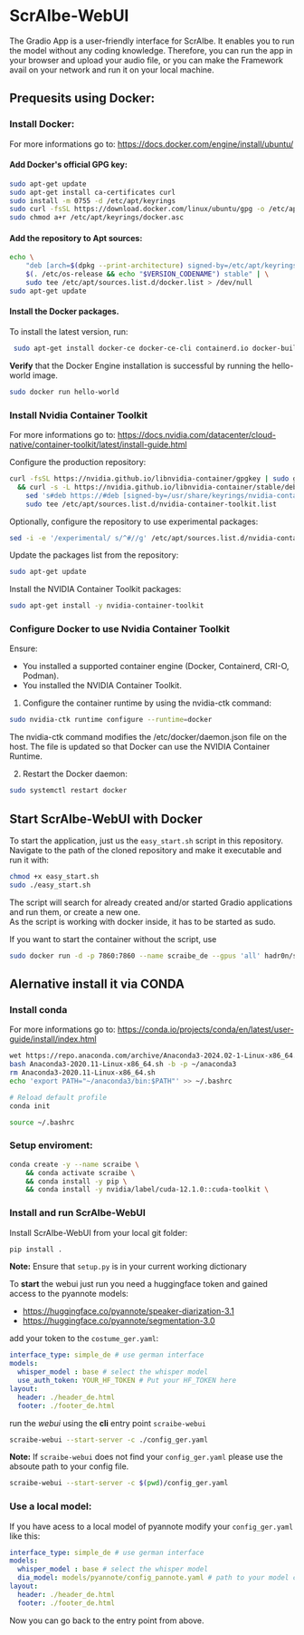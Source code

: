 # ScrAIbe-WebUI


The Gradio App is a user-friendly interface for ScrAIbe. It enables you to run the model without any coding knowledge. Therefore, you can run the app in your browser and upload your audio file, or you can make the Framework avail on your network and run it on your local machine.

## Prequesits using Docker: 

### Install Docker: 

For more informations go to: https://docs.docker.com/engine/install/ubuntu/

#### Add Docker's official GPG key:
```bash
sudo apt-get update
sudo apt-get install ca-certificates curl
sudo install -m 0755 -d /etc/apt/keyrings
sudo curl -fsSL https://download.docker.com/linux/ubuntu/gpg -o /etc/apt/keyrings/docker.asc
sudo chmod a+r /etc/apt/keyrings/docker.asc
```
#### Add the repository to Apt sources:

```bash
echo \
    "deb [arch=$(dpkg --print-architecture) signed-by=/etc/apt/keyrings/docker.asc] https://download.docker.com/linux/ubuntu \
    $(. /etc/os-release && echo "$VERSION_CODENAME") stable" | \
    sudo tee /etc/apt/sources.list.d/docker.list > /dev/null
sudo apt-get update
```

#### Install the Docker packages.

To install the latest version, run:

```bash
 sudo apt-get install docker-ce docker-ce-cli containerd.io docker-buildx-plugin docker-compose-plugin
```

**Verify** that the Docker Engine installation is successful by running the hello-world image.

```bash
sudo docker run hello-world
```

### Install Nvidia Container Toolkit

For more informations go to: https://docs.nvidia.com/datacenter/cloud-native/container-toolkit/latest/install-guide.html

Configure the production repository:
```bash
curl -fsSL https://nvidia.github.io/libnvidia-container/gpgkey | sudo gpg --dearmor -o /usr/share/keyrings/nvidia-container-toolkit-keyring.gpg \
  && curl -s -L https://nvidia.github.io/libnvidia-container/stable/deb/nvidia-container-toolkit.list | \
    sed 's#deb https://#deb [signed-by=/usr/share/keyrings/nvidia-container-toolkit-keyring.gpg] https://#g' | \
    sudo tee /etc/apt/sources.list.d/nvidia-container-toolkit.list
```

Optionally, configure the repository to use experimental packages:
```bash
sed -i -e '/experimental/ s/^#//g' /etc/apt/sources.list.d/nvidia-container-toolkit.list
```

Update the packages list from the repository:
```bash
sudo apt-get update
```
Install the NVIDIA Container Toolkit packages:

```bash
sudo apt-get install -y nvidia-container-toolkit
```


### Configure Docker to use Nvidia Container Toolkit 

Ensure:
- You installed a supported container engine (Docker, Containerd, CRI-O, Podman).
- You installed the NVIDIA Container Toolkit.

1. Configure the container runtime by using the nvidia-ctk command:
```bash
sudo nvidia-ctk runtime configure --runtime=docker
```

The nvidia-ctk command modifies the /etc/docker/daemon.json file on the host. The file is updated so that Docker can use the NVIDIA Container Runtime.

2. Restart the Docker daemon:

```bash
sudo systemctl restart docker
```

## Start ScrAIbe-WebUI with Docker

To start the application, just us the `easy_start.sh` script in this repository.  
Navigate to the path of the cloned repository and make it executable and run it with: 
```bash
chmod +x easy_start.sh
sudo ./easy_start.sh
```
The script will search for already created and/or started Gradio applications and run them, or create a new one.  
As the script is working with docker inside, it has to be started as sudo.

If you want to start the container without the script, use 
```bash
sudo docker run -d -p 7860:7860 --name scraibe_de --gpus 'all' hadr0n/scraibe:0.1.1.dev-base-de --server-kwargs inbrowser=True
```

## Alernative install it via CONDA

### Install conda

For more informations go to: https://conda.io/projects/conda/en/latest/user-guide/install/index.html

```bash
wet https://repo.anaconda.com/archive/Anaconda3-2024.02-1-Linux-x86_64.sh
bash Anaconda3-2020.11-Linux-x86_64.sh -b -p ~/anaconda3
rm Anaconda3-2020.11-Linux-x86_64.sh
echo 'export PATH="~/anaconda3/bin:$PATH"' >> ~/.bashrc 

# Reload default profile
conda init

source ~/.bashrc
```

### Setup enviroment:

```bash
conda create -y --name scraibe \
    && conda activate scraibe \
    && conda install -y pip \
    && conda install -y nvidia/label/cuda-12.1.0::cuda-toolkit \  
```

### Install and run ScrAIbe-WebUI

Install ScrAIbe-WebUI from your local git folder:
```bash
pip install .
```

**Note:** Ensure that `setup.py` is in your current working dictionary

To **start** the webui just run you need a huggingface token and gained access to the pyannote models: 

- https://huggingface.co/pyannote/speaker-diarization-3.1
- https://huggingface.co/pyannote/segmentation-3.0

add your token to the `costume_ger.yaml`:

```yaml
interface_type: simple_de # use german interface
models:
  whisper_model : base # select the whisper model
  use_auth_token: YOUR_HF_TOKEN # Put your HF_TOKEN here 
layout:
  header: ./header_de.html
  footer: ./footer_de.html
```

run the *webui* using the **cli** entry point `scraibe-webui`

```bash
scraibe-webui --start-server -c ./config_ger.yaml
```

**Note:** If `scraibe-webui` does not find your `config_ger.yaml` please use the absoute path to your config file. 

```bash
scraibe-webui --start-server -c $(pwd)/config_ger.yaml
```

### Use a local model:

If you have acess to a local model of pyannote modify your `config_ger.yaml` like this:


```yaml
interface_type: simple_de # use german interface
models:
  whisper_model : base # select the whisper model
  dia_model: models/pyannote/config_pannote.yaml # path to your model config file
layout:
  header: ./header_de.html
  footer: ./footer_de.html
```

Now you can go back to the entry point from above.